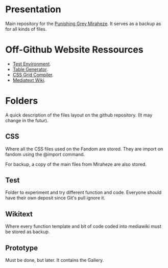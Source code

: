 # Presentation
Main repository for the [Punishing Grey Miraheze](). It serves as a backup as for all kinds of files.

# Off-Github Website Ressources
- [Test Environment](https://codesandbox.io/dashboard/home?workspace=30174fa7-6dfb-487f-80bf-ffe8a3fd1e27).
- [Table Generator]().
- [CSS Grid Compiler]().
- [Mediatext Wiki](www.mediawiki.org/wiki).

# Folders 
A quick description of the files layout on the github repository.
(It may change in the futur).

## CSS
Where all the CSS files used on the Fandom are stored. They are import on fandom using the @import command.

For backup, a copy of the main files from Miraheze are also stored.


## Test
Folder to experiment and try different function and code. Everyone should have their own deposit since Git's pull ignore it.


## Wikitext
Where every function template and bit of code coded into mediawiki must be stored as backup.


## Prototype
Must be done, but later.
It contains the Gallery.